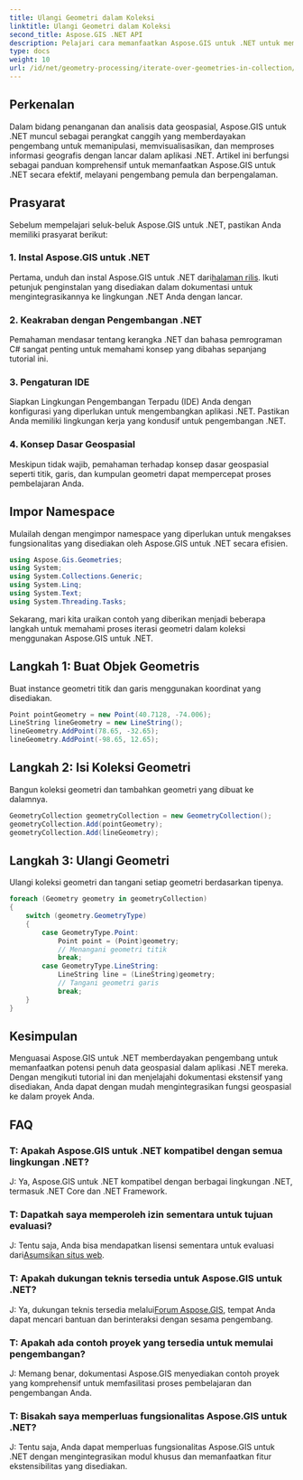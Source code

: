 ```yaml
---
title: Ulangi Geometri dalam Koleksi
linktitle: Ulangi Geometri dalam Koleksi
second_title: Aspose.GIS .NET API
description: Pelajari cara memanfaatkan Aspose.GIS untuk .NET untuk memanipulasi data geospasial dengan lancar dalam aplikasi .NET Anda.
type: docs
weight: 10
url: /id/net/geometry-processing/iterate-over-geometries-in-collection/
---
```

## Perkenalan
Dalam bidang penanganan dan analisis data geospasial, Aspose.GIS untuk .NET muncul sebagai perangkat canggih yang memberdayakan pengembang untuk memanipulasi, memvisualisasikan, dan memproses informasi geografis dengan lancar dalam aplikasi .NET. Artikel ini berfungsi sebagai panduan komprehensif untuk memanfaatkan Aspose.GIS untuk .NET secara efektif, melayani pengembang pemula dan berpengalaman.
## Prasyarat
Sebelum mempelajari seluk-beluk Aspose.GIS untuk .NET, pastikan Anda memiliki prasyarat berikut:
### 1. Instal Aspose.GIS untuk .NET
 Pertama, unduh dan instal Aspose.GIS untuk .NET dari[halaman rilis](https://releases.aspose.com/gis/net/). Ikuti petunjuk penginstalan yang disediakan dalam dokumentasi untuk mengintegrasikannya ke lingkungan .NET Anda dengan lancar.
### 2. Keakraban dengan Pengembangan .NET
Pemahaman mendasar tentang kerangka .NET dan bahasa pemrograman C# sangat penting untuk memahami konsep yang dibahas sepanjang tutorial ini.
### 3. Pengaturan IDE
Siapkan Lingkungan Pengembangan Terpadu (IDE) Anda dengan konfigurasi yang diperlukan untuk mengembangkan aplikasi .NET. Pastikan Anda memiliki lingkungan kerja yang kondusif untuk pengembangan .NET.
### 4. Konsep Dasar Geospasial
Meskipun tidak wajib, pemahaman terhadap konsep dasar geospasial seperti titik, garis, dan kumpulan geometri dapat mempercepat proses pembelajaran Anda.

## Impor Namespace
Mulailah dengan mengimpor namespace yang diperlukan untuk mengakses fungsionalitas yang disediakan oleh Aspose.GIS untuk .NET secara efisien.

```csharp
using Aspose.Gis.Geometries;
using System;
using System.Collections.Generic;
using System.Linq;
using System.Text;
using System.Threading.Tasks;
```


Sekarang, mari kita uraikan contoh yang diberikan menjadi beberapa langkah untuk memahami proses iterasi geometri dalam koleksi menggunakan Aspose.GIS untuk .NET.
## Langkah 1: Buat Objek Geometris
Buat instance geometri titik dan garis menggunakan koordinat yang disediakan.
```csharp
Point pointGeometry = new Point(40.7128, -74.006);
LineString lineGeometry = new LineString();
lineGeometry.AddPoint(78.65, -32.65);
lineGeometry.AddPoint(-98.65, 12.65);
```
## Langkah 2: Isi Koleksi Geometri
Bangun koleksi geometri dan tambahkan geometri yang dibuat ke dalamnya.
```csharp
GeometryCollection geometryCollection = new GeometryCollection();
geometryCollection.Add(pointGeometry);
geometryCollection.Add(lineGeometry);
```
## Langkah 3: Ulangi Geometri
Ulangi koleksi geometri dan tangani setiap geometri berdasarkan tipenya.
```csharp
foreach (Geometry geometry in geometryCollection)
{
    switch (geometry.GeometryType)
    {
        case GeometryType.Point:
            Point point = (Point)geometry;
            // Menangani geometri titik
            break;
        case GeometryType.LineString:
            LineString line = (LineString)geometry;
            // Tangani geometri garis
            break;
    }
}
```

## Kesimpulan
Menguasai Aspose.GIS untuk .NET memberdayakan pengembang untuk memanfaatkan potensi penuh data geospasial dalam aplikasi .NET mereka. Dengan mengikuti tutorial ini dan menjelajahi dokumentasi ekstensif yang disediakan, Anda dapat dengan mudah mengintegrasikan fungsi geospasial ke dalam proyek Anda.
## FAQ
### T: Apakah Aspose.GIS untuk .NET kompatibel dengan semua lingkungan .NET?
J: Ya, Aspose.GIS untuk .NET kompatibel dengan berbagai lingkungan .NET, termasuk .NET Core dan .NET Framework.
### T: Dapatkah saya memperoleh izin sementara untuk tujuan evaluasi?
 J: Tentu saja, Anda bisa mendapatkan lisensi sementara untuk evaluasi dari[Asumsikan situs web](https://purchase.aspose.com/temporary-license/).
### T: Apakah dukungan teknis tersedia untuk Aspose.GIS untuk .NET?
 J: Ya, dukungan teknis tersedia melalui[Forum Aspose.GIS](https://forum.aspose.com/c/gis/33), tempat Anda dapat mencari bantuan dan berinteraksi dengan sesama pengembang.
### T: Apakah ada contoh proyek yang tersedia untuk memulai pengembangan?
J: Memang benar, dokumentasi Aspose.GIS menyediakan contoh proyek yang komprehensif untuk memfasilitasi proses pembelajaran dan pengembangan Anda.
### T: Bisakah saya memperluas fungsionalitas Aspose.GIS untuk .NET?
J: Tentu saja, Anda dapat memperluas fungsionalitas Aspose.GIS untuk .NET dengan mengintegrasikan modul khusus dan memanfaatkan fitur ekstensibilitas yang disediakan.